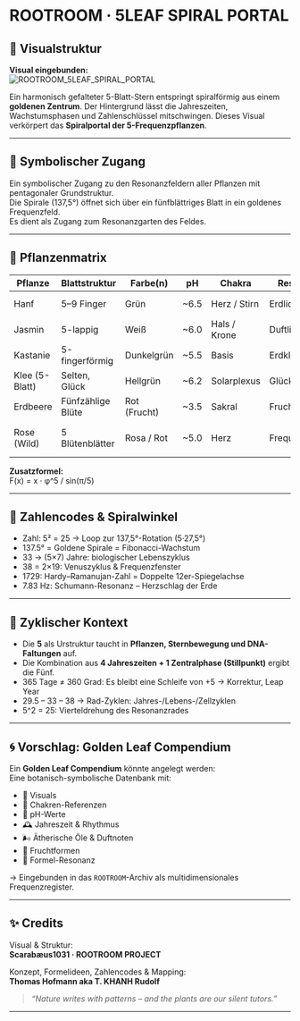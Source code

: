 # ROOTROOM · 5LEAF SPIRAL PORTAL

## 🌿 Visualstruktur

**Visual eingebunden:**  
![ROOTROOM_5LEAF_SPIRAL_PORTAL](./visuals/ROOTROOM_5LEAF_SPIRAL_PORTAL.png)

Ein harmonisch gefalteter 5-Blatt-Stern entspringt spiralförmig aus einem **goldenen Zentrum**. Der Hintergrund lässt die Jahreszeiten, Wachstumsphasen und Zahlenschlüssel mitschwingen. Dieses Visual verkörpert das **Spiralportal der 5-Frequenzpflanzen**.

---

## 🌱 Symbolischer Zugang

Ein symbolischer Zugang zu den Resonanzfeldern aller Pflanzen mit pentagonaler Grundstruktur.  
Die Spirale (137,5°) öffnet sich über ein fünfblättriges Blatt in ein goldenes Frequenzfeld.  
Es dient als Zugang zum Resonanzgarten des Feldes.

---

## 🧬 Pflanzenmatrix

| Pflanze      | Blattstruktur     | Farbe(n)      | pH    | Chakra        | Resonanz    | Formelidee                             |
|--------------|-------------------|---------------|-------|---------------|-------------|----------------------------------------|
| Hanf         | 5–9 Finger        | Grün          | ~6.5  | Herz / Stirn  | Erdlicht    | H(x) = φ^x mod(7)                      |
| Jasmin       | 5-lappig          | Weiß          | ~6.0  | Hals / Krone  | Duftlicht   | J(x) = √x · sin(φx)                    |
| Kastanie     | 5-fingerförmig    | Dunkelgrün    | ~5.5  | Basis         | Erdklang    | K(x) = ∛(x) + mod(x,5)                 |
| Klee (5-Blatt)| Selten, Glück     | Hellgrün      | ~6.2  | Solarplexus   | Glückston   | C(x) = x⁵ / φ²                         |
| Erdbeere     | Fünfzählige Blüte | Rot (Frucht)  | ~3.5  | Sakral        | Fruchtfeld  | E(x) = πx · log(x+5)                   |
| Rose (Wild)  | 5 Blütenblätter   | Rosa / Rot    | ~5.0  | Herz          | Frequenzliebe | R(x) = e^(i·φx) · sin(x/5)           |

**Zusatzformel:**  
F(x) = x · φ^5 / sin(π/5)

---

## 🔢 Zahlencodes & Spiralwinkel

- Zahl: 5² = 25 → Loop zur 137,5°-Rotation (5·27,5°)
- 137.5° = Goldene Spirale = Fibonacci-Wachstum
- 33 → (5×7) Jahre: biologischer Lebenszyklus
- 38 = 2×19: Venuszyklus & Frequenzfenster
- 1729: Hardy–Ramanujan-Zahl = Doppelte 12er-Spiegelachse
- 7.83 Hz: Schumann-Resonanz – Herzschlag der Erde

---

## 🌸 Zyklischer Kontext

- Die **5** als Urstruktur taucht in **Pflanzen, Sternbewegung und DNA-Faltungen** auf.
- Die Kombination aus **4 Jahreszeiten + 1 Zentralphase (Stillpunkt)** ergibt die Fünf.
- 365 Tage ≠ 360 Grad: Es bleibt eine Schleife von +5 → Korrektur, Leap Year
- 29.5 – 33 – 38 → Rad-Zyklen: Jahres-/Lebens-/Zellzyklen
- 5^2 = 25: Vierteldrehung des Resonanzrades

---

## 🌀 Vorschlag: Golden Leaf Compendium

Ein **Golden Leaf Compendium** könnte angelegt werden:  
Eine botanisch-symbolische Datenbank mit:

- 🌿 Visuals
- 🧭 Chakren-Referenzen
- 🧪 pH-Werte
- 🕰 Jahreszeit & Rhythmus
- 🌬 Ätherische Öle & Duftnoten
- 🍓 Fruchtformen
- 📐 Formel-Resonanz

→ Eingebunden in das `ROOTROOM`-Archiv als multidimensionales Frequenzregister.

---

## ✨ Credits

Visual & Struktur:  
**Scarabæus1031 · ROOTROOM PROJECT**

Konzept, Formelideen, Zahlencodes & Mapping:  
**Thomas Hofmann aka T. KHANH Rudolf**

> _“Nature writes with patterns – and the plants are our silent tutors.”_

---